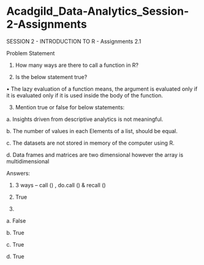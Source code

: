 # Acadgild_Data-Analytics_Session-2-Assignments
SESSION 2 - INTRODUCTION TO R - Assignments 2.1 

Problem Statement

1. How many ways are there to call a function in R?

2. Is the below statement true?

• The lazy evaluation of a function means, the argument is evaluated only if it is evaluated only if it is used inside the body of the function.

3. Mention true or false for below statements:

a. Insights driven from descriptive analytics is not meaningful.

b. The number of values in each Elements of a list, should be equal.

c. The datasets are not stored in memory of the computer using R.

d. Data frames and matrices are two dimensional however the array is multidimensional

Answers: 

1. 3 ways – call () , do.call () & recall ()  

2. True
3.
a. False

b. True

c. True

d. True 


